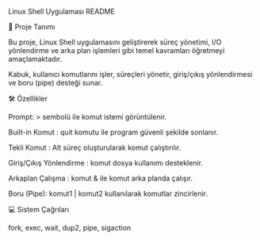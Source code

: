 Linux Shell Uygulaması README

📌 Proje Tanımı

Bu proje, Linux Shell uygulamasını geliştirerek süreç yönetimi, I/O yönlendirme ve arka plan işlemleri gibi temel kavramları öğretmeyi amaçlamaktadır.

Kabuk, kullanıcı komutlarını işler, süreçleri yönetir, giriş/çıkış yönlendirmesi ve boru (pipe) desteği sunar.

🛠️ Özellikler

Prompt: > sembolü ile komut istemi görüntülenir.

Built-in Komut : quit komutu ile program güvenli şekilde sonlanır.

Tekli Komut : Alt süreç oluşturularak komut çalıştırılır.

Giriş/Çıkış Yönlendirme : komut dosya kullanımı desteklenir.

Arkaplan Çalışma : komut & ile komut arka planda çalışır.

Boru (Pipe): komut1 | komut2 kullanılarak komutlar zincirlenir.

💻 Sistem Çağrıları

fork, exec, wait, dup2, pipe, sigaction

